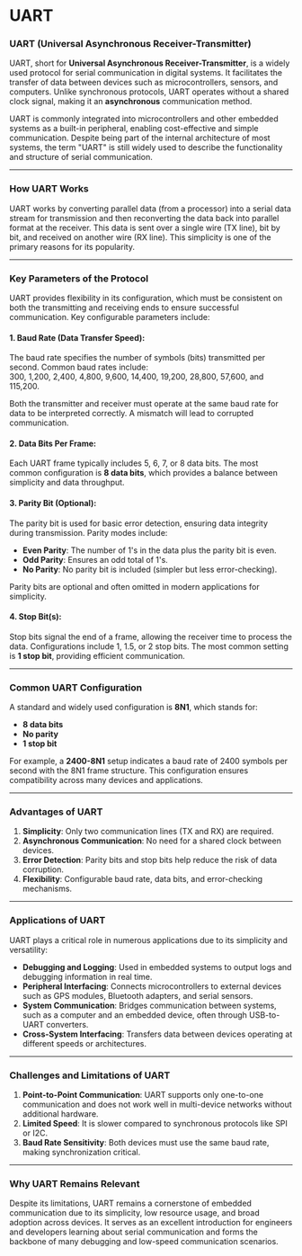 # UART
### **UART (Universal Asynchronous Receiver-Transmitter)**  
UART, short for **Universal Asynchronous Receiver-Transmitter**, is a widely used protocol for serial communication in digital systems. It facilitates the transfer of data between devices such as microcontrollers, sensors, and computers. Unlike synchronous protocols, UART operates without a shared clock signal, making it an **asynchronous** communication method.

UART is commonly integrated into microcontrollers and other embedded systems as a built-in peripheral, enabling cost-effective and simple communication. Despite being part of the internal architecture of most systems, the term "UART" is still widely used to describe the functionality and structure of serial communication.  

---

### **How UART Works**  
UART works by converting parallel data (from a processor) into a serial data stream for transmission and then reconverting the data back into parallel format at the receiver. This data is sent over a single wire (TX line), bit by bit, and received on another wire (RX line). This simplicity is one of the primary reasons for its popularity.

---

### **Key Parameters of the Protocol**  
UART provides flexibility in its configuration, which must be consistent on both the transmitting and receiving ends to ensure successful communication. Key configurable parameters include:

#### **1. Baud Rate (Data Transfer Speed):**  
The baud rate specifies the number of symbols (bits) transmitted per second. Common baud rates include:  
300, 1,200, 2,400, 4,800, 9,600, 14,400, 19,200, 28,800, 57,600, and 115,200.  

Both the transmitter and receiver must operate at the same baud rate for data to be interpreted correctly. A mismatch will lead to corrupted communication.

#### **2. Data Bits Per Frame:**  
Each UART frame typically includes 5, 6, 7, or 8 data bits. The most common configuration is **8 data bits**, which provides a balance between simplicity and data throughput.

#### **3. Parity Bit (Optional):**  
The parity bit is used for basic error detection, ensuring data integrity during transmission. Parity modes include:  
- **Even Parity**: The number of 1's in the data plus the parity bit is even.  
- **Odd Parity**: Ensures an odd total of 1's.  
- **No Parity**: No parity bit is included (simpler but less error-checking).  

Parity bits are optional and often omitted in modern applications for simplicity.

#### **4. Stop Bit(s):**  
Stop bits signal the end of a frame, allowing the receiver time to process the data. Configurations include 1, 1.5, or 2 stop bits. The most common setting is **1 stop bit**, providing efficient communication.

---

### **Common UART Configuration**  
A standard and widely used configuration is **8N1**, which stands for:  
- **8 data bits**  
- **No parity**  
- **1 stop bit**  

For example, a **2400-8N1** setup indicates a baud rate of 2400 symbols per second with the 8N1 frame structure. This configuration ensures compatibility across many devices and applications.

---

### **Advantages of UART**  
1. **Simplicity**: Only two communication lines (TX and RX) are required.  
2. **Asynchronous Communication**: No need for a shared clock between devices.  
3. **Error Detection**: Parity bits and stop bits help reduce the risk of data corruption.  
4. **Flexibility**: Configurable baud rate, data bits, and error-checking mechanisms.

---

### **Applications of UART**  
UART plays a critical role in numerous applications due to its simplicity and versatility:  
- **Debugging and Logging**: Used in embedded systems to output logs and debugging information in real time.  
- **Peripheral Interfacing**: Connects microcontrollers to external devices such as GPS modules, Bluetooth adapters, and serial sensors.  
- **System Communication**: Bridges communication between systems, such as a computer and an embedded device, often through USB-to-UART converters.  
- **Cross-System Interfacing**: Transfers data between devices operating at different speeds or architectures.  

---

### **Challenges and Limitations of UART**  
1. **Point-to-Point Communication**: UART supports only one-to-one communication and does not work well in multi-device networks without additional hardware.  
2. **Limited Speed**: It is slower compared to synchronous protocols like SPI or I2C.  
3. **Baud Rate Sensitivity**: Both devices must use the same baud rate, making synchronization critical.

---

### **Why UART Remains Relevant**  
Despite its limitations, UART remains a cornerstone of embedded communication due to its simplicity, low resource usage, and broad adoption across devices. It serves as an excellent introduction for engineers and developers learning about serial communication and forms the backbone of many debugging and low-speed communication scenarios.  

